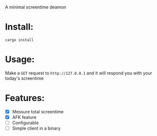 A minimal screentime deamon

# Install:

`cargo install`

# Usage:

Make a `GET` request to `http://127.0.0.1` and it will respond you with your today's screentime

# Features:

- [x] Messure total screentime
- [x] AFK feature
- [ ] Configurable
- [ ] Simple client in a binary
